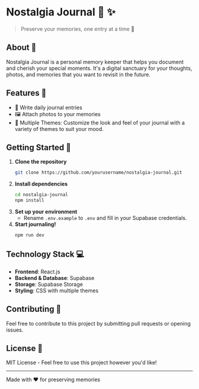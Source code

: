 # Nostalgia Journal 📔 ✨

> Preserve your memories, one entry at a time 🌟

## About 📖
Nostalgia Journal is a personal memory keeper that helps you document and cherish your special moments. It's a digital sanctuary for your thoughts, photos, and memories that you want to revisit in the future.

## Features 🚀
- 📝 Write daily journal entries
- 🖼️ Attach photos to your memories
- 🎨 Multiple Themes: Customize the look and feel of your journal with a variety of themes to suit your mood.


## Getting Started 🎯
1. **Clone the repository**
    ```bash
    git clone https://github.com/yourusername/nostalgia-journal.git
    ```
2. **Install dependencies**
    ```bash
    cd nostalgia-journal
    npm install
    ```
3. **Set up your environment**
    - Rename `.env.example` to `.env` and fill in your Supabase credentials.
4. **Start journaling!**
    ```bash
    npm run dev
    ```

## Technology Stack 💻
- **Frontend**: React.js
- **Backend & Database**: Supabase
- **Storage**: Supabase Storage
- **Styling**: CSS with multiple themes

## Contributing 🤝
Feel free to contribute to this project by submitting pull requests or opening issues.

## License 📄
MIT License - Feel free to use this project however you'd like!

---
Made with ❤️ for preserving memories